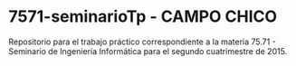 # 7571-seminarioTp - CAMPO CHICO
Repositorio para el trabajo práctico correspondiente a la materia 75.71 - Seminario de Ingeniería Informática para el segundo cuatrimestre de 2015.

